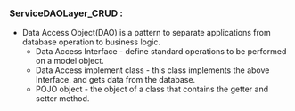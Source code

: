 ### ServiceDAOLayer_CRUD :
      
 - Data Access Object(DAO) is a pattern to separate applications from database operation to business logic. 
     - Data Access Interface - define standard operations to be performed on a model object. 
     - Data Access implement class - this class implements the above Interface. and gets data from the database.
     - POJO object - the object of a class that contains the getter and setter method. 